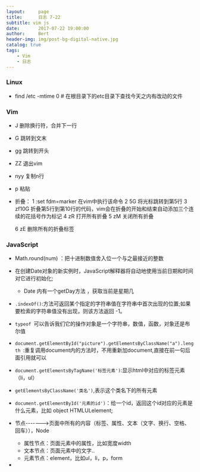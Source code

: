 ```yaml
---
layout:     page
title:      日志 7-22
subtitle: vim js
date:       2017-07-22 19:00:00
author:     Bert
header-img: img/post-bg-digital-native.jpg
catalog: true
tags:
    - Vim
    - 日志
---
```


### Linux

- find /etc -mtime 0 # 在根目录下的etc目录下查找今天之内有改动的文件 

### Vim

* J 删除换行符，合并下一行

* G 跳转到文末

* gg 跳转到开头

* ZZ 退出vim

* nyy 复制n行

* p 粘贴 

* 折叠：
  1  :set fdm=marker  在vim中执行该命令
  2  5G  将光标跳转到第5行
  3  zf10G  折叠第5行到第10行的代码，vim会在折叠的开始和结束自动添加三个连续的花括号作为标记
  4  zR  打开所有折叠
  5  zM  关闭所有折叠

  6  zE  删除所有的折叠标签

### JavaScript

* Math.round(num) ：把十进制数值舍入位一个与之最接近的整数
* 在创建Date对象的新实例时，JavaScript解释器将自动地使用当前日期和时间对它进行初始化;
  * Date 内有一个getDay方法 ，获取当前是星期几
* `.indexOf()`:方法可返回某个指定的字符串值在字符串中首次出现的位置;如果要检索的字符串值没有出现，则该方法返回 -1。
* `typeof `可以告诉我们它的操作对象是一个字符串，数值，函数，对象还是布尔值
* `document.getElementById("picture").getElementsByClassName("a").length `:重复调用document内的方法时，不用重新加document,直接在前一句后面引用就可以
* `document.getElementsByTagName('标签元素')`:显示html中对应的标签元素（li，ul）
* `getElementsByClassName('类名')`,表示这个类名下的所有元素
* `document.getElementById('元素的id')`：给一个id，返回这个id对应的元素是什么元素，比如   object HTMLULelement;

* 节点------->页面中所有的内容（标签、属性、文本（文字、换行、空格、回车）），Node
  * 属性节点：页面元素中的属性，比如宽度width
  * 文本节点：页面元素中的文字..
  * 元素节点：element，比如ul，li，p，form
* 